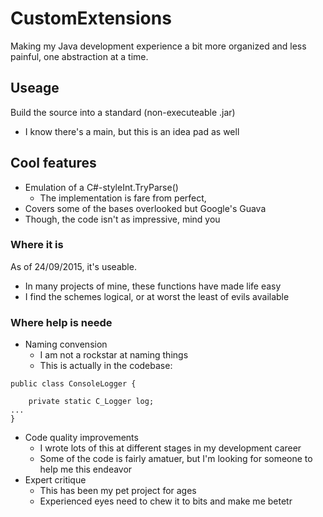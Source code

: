 # CustomExtensions
Making my Java development experience a bit more organized and less painful, one abstraction at a time.

## Useage
Build the source into a standard (non-executeable .jar)
- I know there's a main, but this is an idea pad as well

## Cool features
- Emulation of a C#-styleInt.TryParse()
  - The implementation is fare from perfect, 
- Covers some of the bases overlooked but Google's Guava
- Though, the code isn't as impressive, mind you

### Where it is
As of 24/09/2015, it's useable.
- In many projects of mine, these functions have made life easy
- I find the schemes logical, or at worst the least of evils available

### Where help is neede
- Naming convension
  - I am not a rockstar at naming things
  - This is actually in the codebase:
``` 
public class ConsoleLogger {

    private static C_Logger log;
...
}
```
- Code quality improvements
  - I wrote lots of this at different stages in my development career
  - Some of the code is fairly amatuer, but I'm looking for someone to help me this endeavor
- Expert critique
  - This has been my pet project for ages
  - Experienced eyes need to chew it to bits and make me betetr

